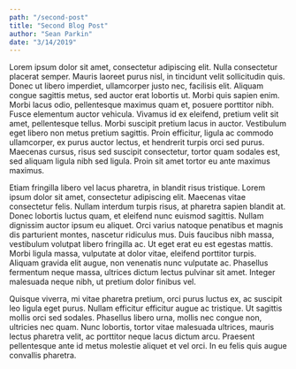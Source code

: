 ```yaml
---
path: "/second-post"
title: "Second Blog Post"
author: "Sean Parkin"
date: "3/14/2019"
---
```


Lorem ipsum dolor sit amet, consectetur adipiscing elit. Nulla consectetur placerat semper. Mauris laoreet purus nisl, in tincidunt velit sollicitudin quis. Donec ut libero imperdiet, ullamcorper justo nec, facilisis elit. Aliquam congue sagittis metus, sed auctor erat lobortis ut. Morbi quis sapien enim. Morbi lacus odio, pellentesque maximus quam et, posuere porttitor nibh. Fusce elementum auctor vehicula. Vivamus id ex eleifend, pretium velit sit amet, pellentesque tellus. Morbi suscipit pretium lacus in auctor. Vestibulum eget libero non metus pretium sagittis. Proin efficitur, ligula ac commodo ullamcorper, ex purus auctor lectus, et hendrerit turpis orci sed purus. Maecenas cursus, risus sed suscipit consectetur, tortor quam sodales est, sed aliquam ligula nibh sed ligula. Proin sit amet tortor eu ante maximus maximus.

Etiam fringilla libero vel lacus pharetra, in blandit risus tristique. Lorem ipsum dolor sit amet, consectetur adipiscing elit. Maecenas vitae consectetur felis. Nullam interdum turpis risus, at pharetra sapien blandit at. Donec lobortis luctus quam, et eleifend nunc euismod sagittis. Nullam dignissim auctor ipsum eu aliquet. Orci varius natoque penatibus et magnis dis parturient montes, nascetur ridiculus mus. Duis faucibus nibh massa, vestibulum volutpat libero fringilla ac. Ut eget erat eu est egestas mattis. Morbi ligula massa, vulputate at dolor vitae, eleifend porttitor turpis. Aliquam gravida elit augue, non venenatis nunc vulputate ac. Phasellus fermentum neque massa, ultrices dictum lectus pulvinar sit amet. Integer malesuada neque nibh, ut pretium dolor finibus vel.

Quisque viverra, mi vitae pharetra pretium, orci purus luctus ex, ac suscipit leo ligula eget purus. Nullam efficitur efficitur augue ac tristique. Ut sagittis mollis orci sed sodales. Phasellus libero urna, mollis nec congue non, ultricies nec quam. Nunc lobortis, tortor vitae malesuada ultrices, mauris lectus pharetra velit, ac porttitor neque lacus dictum arcu. Praesent pellentesque ante id metus molestie aliquet et vel orci. In eu felis quis augue convallis pharetra.
